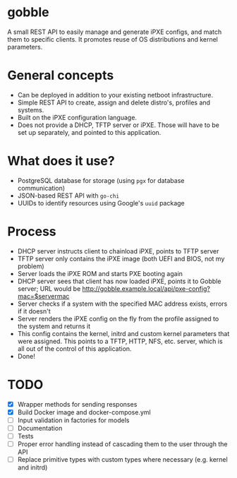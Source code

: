 # gobble

A small REST API to easily manage and generate iPXE configs, and match them to specific clients. It promotes reuse of OS distributions and kernel parameters.

# General concepts

- Can be deployed in addition to your existing netboot infrastructure.
- Simple REST API to create, assign and delete distro's, profiles and systems.
- Built on the iPXE configuration language.
- Does not provide a DHCP, TFTP server or iPXE. Those will have to be set up separately, and pointed to this application.

# What does it use?

- PostgreSQL database for storage (using `pgx` for database communication)
- JSON-based REST API with `go-chi`
- UUIDs to identify resources using Google's `uuid` package

# Process

- DHCP server instructs client to chainload iPXE, points to TFTP server
- TFTP server only contains the iPXE image (both UEFI and BIOS, not my problem)
- Server loads the iPXE ROM and starts PXE booting again
- DHCP server sees that client has now loaded iPXE, points it to Gobble server; URL would be http://gobble.example.local/api/pxe-config?mac=$servermac
- Server checks if a system with the specified MAC address exists, errors if it doesn't
- Server renders the iPXE config on the fly from the profile assigned to the system and returns it
- This config contains the kernel, initrd and custom kernel parameters that were assigned. This points to a TFTP, HTTP, NFS, etc. server, which is all out of the control of this application.
- Done!

# TODO
- [x] Wrapper methods for sending responses
- [x] Build Docker image and docker-compose.yml
- [ ] Input validation in factories for models
- [ ] Documentation
- [ ] Tests
- [ ] Proper error handling instead of cascading them to the user through the API
- [ ] Replace primitive types with custom types where necessary (e.g. kernel and initrd)
